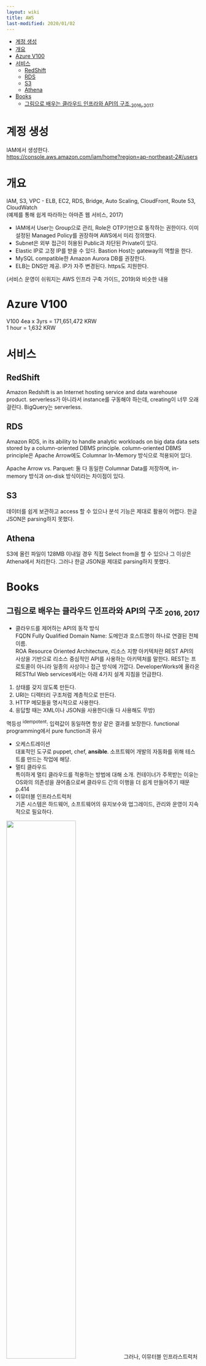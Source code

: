 ```yaml
---
layout: wiki 
title: AWS
last-modified: 2020/01/02
---
```


<!-- TOC -->

- [계정 생성](#계정-생성)
- [개요](#개요)
- [Azure V100](#azure-v100)
- [서비스](#서비스)
    - [RedShift](#redshift)
    - [RDS](#rds)
    - [S3](#s3)
    - [Athena](#athena)
- [Books](#books)
    - [그림으로 배우는 클라우드 인프라와 API의 구조 <sub>2016, 2017</sub>](#그림으로-배우는-클라우드-인프라와-api의-구조-2016-2017)

<!-- /TOC -->

# 계정 생성
IAM에서 생성한다.  
https://console.aws.amazon.com/iam/home?region=ap-northeast-2#/users

# 개요
IAM, S3, VPC - ELB, EC2, RDS, Bridge, Auto Scaling, CloudFront, Route 53, CloudWatch  
(예제를 통해 쉽게 따라하는 아마존 웹 서비스, 2017)

- IAM에서 User는 Group으로 관리, Role은 OTP기반으로 동작하는 권한이다. 이미 설정된 Managed Policy를 권장하며 AWS에서 미리 정의했다.
- Subnet은 외부 접근이 허용된 Public과 차단된 Private이 있다.
- Elastic IP로 고정 IP를 받을 수 있다. Bastion Host는 gateway의 역할을 한다. 
- MySQL compatible한 Amazon Aurora DB를 권장한다. 
- ELB는 DNS만 제공. IP가 자주 변경된다. https도 지원한다.

(서비스 운영이 쉬워지는 AWS 인프라 구축 가이드, 2019)와 비슷한 내용

# Azure V100
V100 4ea x 3yrs = 171,651,472 KRW  
1 hour = 1,632 KRW

# 서비스
## RedShift
Amazon Redshift is an Internet hosting service and data warehouse product.
serverless가 아니라서 instance를 구동해야 하는데, creating이 너무 오래 걸린다. BigQuery는 serverless.

## RDS
Amazon RDS, in its ability to handle analytic workloads on big data data sets stored by a column-oriented DBMS principle. column-oriented DBMS principle은 Apache Arrow에도 Columnar In-Memory 방식으로 적용되어 있다.

Apache Arrow vs. Parquet: 둘 다 동일한 Columnar Data를 저장하며, in-memory 방식과 on-disk 방식이라는 차이점이 있다.

## S3
데이터를 쉽게 보관하고 access 할 수 있으나 분석 기능은 제대로 활용이 어렵다. 한글 JSON은 parsing하지 못했다.

## Athena
S3에 올린 파일이 128MB 이내일 경우 직접 Select from을 할 수 있으나 그 이상은 Athena에서 처리한다. 그러나 한글 JSON을 제대로 parsing하지 못했다.

# Books
## 그림으로 배우는 클라우드 인프라와 API의 구조 <sub>2016, 2017</sub>
- 클라우드를 제어하는 API의 동작 방식  
FQDN Fully Qualified Domain Name: 도메인과 호스트명이 하나로 연결된 전체 이름.  
ROA Resource Oriented Architecture, 리소스 지향 아키텍처란 REST API의 사상을 기반으로 리소스 중심적인 API를 사용하는 아키텍처를 말한다. REST는 프로토콜이 아니라 일종의 사상이나 접근 방식에 가깝다. DeveloperWorks에 올라온 RESTful Web services에서는 아래 4가지 설계 지침을 언급한다.
1. 상태를 갖지 않도록 만든다.
1. URI는 디렉터리 구조처럼 계층적으로 만든다.
1. HTTP 메모들을 명시적으로 사용한다.
1. 응답할 때는 XML이나 JSON을 사용한다(둘 다 사용해도 무방)

멱등성 <sup>idempotent</sup>: 입력값이 동일하면 항상 같은 결과를 보장한다. functional programming에서 pure function과 유사
- 오케스트레이션  
대표적인 도구로 puppet, chef, **ansible**. 소프트웨어 개발의 자동화를 위해 테스트를 만드는 작업에 해당. 
- 멀티 클라우드  
특이하게 멀티 클라우드를 적용하는 방법에 대해 소개. 컨테이너가 주목받는 이유는 OS와의 의존성을 끊어줌으로써 클라우드 간의 이행을 더 쉽게 만들어주기 때문 p.414
- 이뮤터블 인프라스트럭처  
기존 시스템은 하드웨어, 소프트웨어의 유지보수와 업그레이드, 관리와 운영이 지속적으로 필요하다.  
<img src="https://user-images.githubusercontent.com/1250095/62117431-e24e6c00-b2f6-11e9-907c-808809ff4d5f.jpg" width="60%">  
그러나, 이뮤터블 인프라스트럭처는 인프라 환경을 자동으로 구축하고, 시스템을 변경해야 할 때는 이미 구축된 환경을 수정하는 대신, 구축된 환경을 파괴하고 수정된 환경으로 다시 구축한다.  
<img src="https://user-images.githubusercontent.com/1250095/62117432-e24e6c00-b2f6-11e9-996f-60f99ee0847a.jpg" width="60%">

AWS의 CloudFormation 확인 필요
